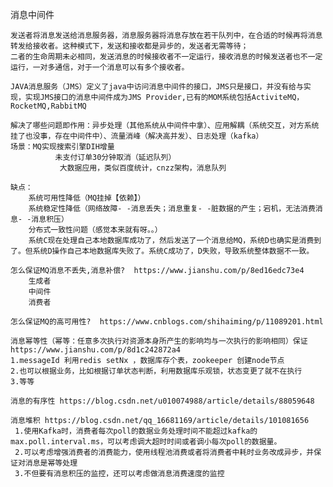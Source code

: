 消息中间件
    
    发送者将消息发送给消息服务器，消息服务器将消息存放在若干队列中，在合适的时候再将消息转发给接收者。这种模式下，发送和接收都是异步的，发送者无需等待；
    二者的生命周期未必相同，发送消息的时候接收者不一定运行，接收消息的时候发送者也不一定运行，一对多通信，对于一个消息可以有多个接收者。

    JAVA消息服务（JMS）定义了java中访问消息中间件的接口，JMS只是接口，并没有给与实现，实现JMS接口的消息中间件成为JMS Provider,已有的MOM系统包括ActiviteMQ，RocketMQ,RabbitMQ
    
    解决了哪些问题即作用：异步处理（其他系统从中间件中拿）、应用解耦（系统交互，对方系统挂了也没事，存在中间件中）、流量消峰（解决高并发）、日志处理（kafka）
    场景：MQ实现搜索引擎DIH增量
              未支付订单30分钟取消（延迟队列）
               大数据应用，类似百度统计，cnzz架构，消息队列

    缺点：
        系统可用性降低（MQ挂掉【依赖】）
        系统稳定性降低（网络故障- -消息丢失；消息重复- -脏数据的产生；宕机，无法消费消息- -消息积压）
        分布式一致性问题（感觉本来就有呀。。）
        系统C现在处理自己本地数据库成功了，然后发送了一个消息给MQ，系统D也确实是消费到了。但系统D操作自己本地数据库失败了。系统C成功了，D失败，导致系统整体数据不一致。
    
    怎么保证MQ消息不丢失,消息补偿?  https://www.jianshu.com/p/8ed16edc73e4
        生成者
        中间件
        消费者
    
    怎么保证MQ的高可用性?  https://www.cnblogs.com/shihaiming/p/11089201.html
    
    消息幂等性（幂等：任意多次执行对资源本身所产生的影响均与一次执行的影响相同）保证  https://www.jianshu.com/p/8d1c242872a4
    1.messageId 利用redis setNx ，数据库存个表，zookeeper 创建node节点
    2.也可以根据业务，比如根据订单状态判断，利用数据库乐观锁，状态变更了就不在执行
    3.等等
    
    消息的有序性 https://blog.csdn.net/u010074988/article/details/88059648
    
    消息堆积 https://blog.csdn.net/qq_16681169/article/details/101081656
     1.使用Kafka时，消费者每次poll的数据业务处理时间不能超过kafka的max.poll.interval.ms，可以考虑调大超时时间或者调小每次poll的数据量。
     2.可以考虑增强消费者的消费能力，使用线程池消费或者将消费者中耗时业务改成异步，并保证对消息是幂等处理
     3.不但要有消息积压的监控，还可以考虑做消息消费速度的监控
        
    
    